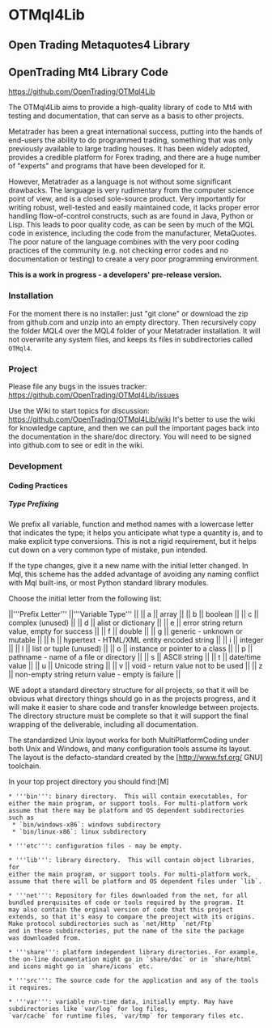 # OTMql4Lib
## Open Trading Metaquotes4 Library

## OpenTrading Mt4 Library Code
https://github.com/OpenTrading/OTMql4Lib

The OTMql4Lib aims to provide a high-quality library of code to Mt4
with testing and documentation, that can serve as a basis to other projects.

Metatrader has been a great international success, putting into the
hands of end-users the ability to do programmed trading, something
that was only previously available to large trading houses. It has
been widely adopted, provides a credible platform for Forex trading,
and there are a huge number of "experts" and programs that have been
developed for it.

However, Metatrader as a language is not without some significant
drawbacks. The language is very rudimentary from the computer science
point of view, and is a closed sole-source product. Very importantly
for writing robust, well-tested and easily maintained code, it lacks
proper error handling flow-of-control constructs, such as are found in
Java, Python or Lisp. This leads to poor quality code, as can be seen
by much of the MQL code in existence, including the code from the
manufacturer, MetaQuotes. The poor nature of the language combines
with the very poor coding practices of the community (e.g. not
checking error codes and no documentation or testing) to create a very
poor programming environment.

**This is a work in progress - a developers' pre-release version.**

### Installation

For the moment there is no installer: just "git clone" or download the
zip from github.com and unzip into an empty directory. Then recursively copy
the folder MQL4 over the MQL4 folder of your Metatrader installation. It will
not overwrite any system files, and keeps its files in subdirectories
called `OTMql4`.

### Project

Please file any bugs in the issues tracker:
https://github.com/OpenTrading/OTMql4Lib/issues

Use the Wiki to start topics for discussion:
https://github.com/OpenTrading/OTMql4Lib/wiki
It's better to use the wiki for knowledge capture, and then we can pull
the important pages back into the documentation in the share/doc directory.
You will need to be signed into github.com to see or edit in the wiki.
### Development

#### Coding Practices

##### Type Prefixing

We prefix all variable, function and method names with a lowercase letter
that indicates the type; it helps you anticipate what type a quantity
is, and to make explicit type conversions. This is not a rigid requirement,
but it helps cut down on a very common type of mistake, pun intended.

If the type changes, give it a new name with the initial letter changed.
In Mql, this scheme has the added advantage of avoiding any naming
conflict with Mql built-ins, or most Python standard library modules.

Choose the initial letter from the following list:

||'''Prefix Letter'''	||'''Variable Type'''					||
|| a			|| array 						||
|| b			|| boolean						||
|| c			|| complex (unused)					||
|| d			|| alist or dictionary					||
|| e			|| error string return value, empty for success		||
|| f			|| double	       	      	    			||
|| g			|| generic - unknown or mutable				||
|| h			|| hypertext - HTML/XML entity encoded string		||
|| i			|| integer		       	       			||
|| l			|| list or tuple	(unused)			||
|| o			|| instance or pointer to a class			||
|| p			|| pathname - name of a file or directory		||
|| s			|| ASCII string	      	     				||
|| t			|| date/time value					||
|| u			|| Unicode string					||
|| v			|| void - return value not to be used			||
|| z			|| non-empty string return value - empty is failure	||

WE adopt a standard directory structure for all projects, so that it
will be obvious what directory things should go in as the projects
progress, and it will make it easier to share code and transfer
knowledge between projects.  The directory structure must be complete
so that it will support the final wrapping of the deliverable,
including all documentation.

The standardized Unix layout works for both MultiPlatformCoding under
both Unix and Windows, and many configuration tools assume its layout. The
layout is the defacto-standard created by the [http://www.fsf.org/ GNU]
toolchain.

In your top project directory you should find:[M]

    * '''bin''': binary directory.  This will contain executables, for
    either the main program, or support tools. For multi-platform work
    assume that there may be platform and OS dependent subdirectories
    such as
	 * `bin/windows-x86`: windows subdirectory
	 * `bin/linux-x86`: linux subdirectory

    * '''etc''': configuration files - may be empty.

    * '''lib''': library directory.  This will contain object libraries, for
    either the main program, or support tools. For multi-platform work,
    assume that there will be platform and OS dependent files under `lib`.

    * '''net''': Repository for files downloaded from the net, for all
    bundled prerquisites of code or tools required by the program. It
    may also contain the orginal version of code that this project
    extends, so that it's easy to compare the preoject with its origins.
    Make protocol subdirectories such as `net/Http` `net/Ftp`
    and in these subdirectories, put the name of the site the package
    was downloaded from.

    * '''share''': platform independent library directories. For example,
    the on-line documentation might go in `share/doc` or in `share/html`
    and icons might go in `share/icons` etc.

    * '''src''': The source code for the application and any of the tools
    it requires. 

    * '''var''': variable run-time data, initially empty. May have 
    subdirectories like `var/log` for log files, 
    `var/cache` for runtime files, `var/tmp` for temporary files etc.
